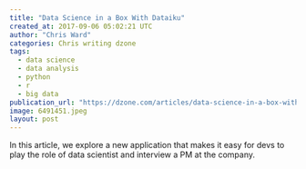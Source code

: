 ```yaml
---
title: "Data Science in a Box With Dataiku"
created_at: 2017-09-06 05:02:21 UTC
author: "Chris Ward"
categories: Chris writing dzone
tags: 
  - data science
  - data analysis
  - python
  - r
  - big data
publication_url: "https://dzone.com/articles/data-science-in-a-box-with-dataiku"
image: 6491451.jpeg
layout: post
---
```

In this article, we explore a new application that makes it easy for devs to play the role of data scientist and interview a PM at the company.

